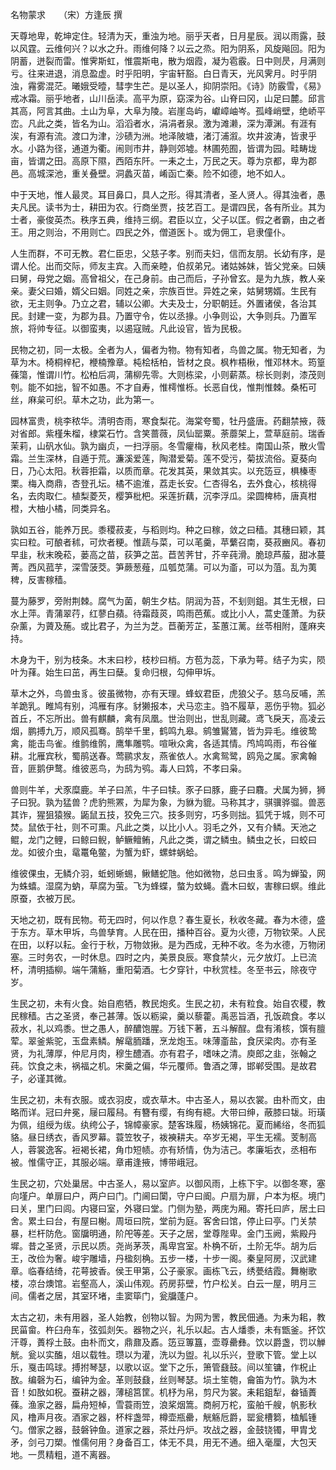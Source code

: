 名物蒙求　　（宋）方逢辰 撰  

天尊地卑，乾坤定住。轻清为天，重浊为地。丽乎天者，日月星辰。润以雨露，鼓以风霆。云维何兴？以水之升。雨维何降？以云之烝。阳为阴系，风旋飚回。阳为阴蓄，迸裂而雷。惟霁斯虹，惟震斯电，散为烟霞，凝为雹霰。日中则昃，月满则亏。往来进退，消息盈虚。时乎阳明，宇宙轩豁。白日青天，光风霁月。时乎阴浊，霿雾混茫。曦娥受曀，彗孛生芒。是以圣人，抑阴崇阳。《诗》防霰雪，《易》戒冰霜。丽乎地者，山川岳渎。高平为原，窈深为谷。山脊曰冈，山足曰麓。邱言其高，阿言其曲。土山为阜，大阜为陵。岩崖岛屿，巘嶂岫岑。孤峰峭壁，绝峤平峦。凡此之类，皆名为山。滔滔者水，涓涓者泉。激为滩濑，深为潭渊。有涯有涘，有源有流。渡口为津，沙碛为洲。地泽陂塘，渚汀浦溆。坎井波涛，皆隶乎水。小路为径，通道为衢。闹则市井，静则郊墟。林圃苑囿，皆谓为园。畦畴垅亩，皆谓之田。高原下隰，西陌东阡。一耒之土，万民之天。尊为京都，卑为郡邑。高城深池，重关叠壁。洞蠡灭苗，崤函亡秦。险不如德，地不如人。  

中于天地，惟人最灵。耳目鼻口，具人之形。得其清者，圣人贤人。得其浊者，愚夫凡民。读书为士，耕田为农。行商坐贾，技艺百工。是谓四民，各有所业。其为士者，豪俊英杰。秩序五典，维持三纲。君臣以立，父子以匡。假之者霸，由之者王。用之则治，不用则亡。四民之外，僧道医卜。或为佣工，皂隶僮仆。  

人生而群，不可无教。君仁臣忠，父慈子孝。别而夫妇，信而友朋。长幼有序，是谓人伦。出而交际，师友主宾。入而亲睦，伯叔弟兄。诸姑姊妹，皆父党亲。曰姨曰舅，母党之姻。高曾祖父，在己身前。由己而后，子孙曾玄。是为九族，教人亲亲。妻父曰婚，婿父曰姻。同姓之亲，宗族百世。异姓之亲，姑舅甥婿。生民有欲，无主则争。乃立之君，辅以公卿。大夫及士，分职朝廷。外置诸侯，各治其民。封建一变，为郡为县。乃置守令，佐以丞掾。小争则讼，大争则兵。乃置军旅，将帅专征。以御蛮夷，以遏寇贼。凡此设官，皆为民极。  

民物之初，同一太极。全者为人，偏者为物。物有知者，鸟兽之属。物无知者，为草为木。椅桐梓杞，楩楠豫章。杶桧栝柏，皆材之良。枫柞梧楸，惟邓林木。筠篁蓧簜，惟谓川竹。松柏后凋，蒲柳先零。大则栋梁，小则薪蒸。棕长则剥，漆茂则刳。能不如拙，智不如愚。不才自寿，惟樗惟栎。长恶自伐，惟荆惟棘。桑柘可丝，麻枲可织。草木之功，此为第一。  

园林富贵，桃李秾华。清明杏雨，寒食梨花。海棠夸蜀，牡丹盛唐。药翻禁掖，薇对省郎。紫槿朱榴，棣棠石竹。含笑蔷薇，凤仙罂粟。荼蘼架上，萱草庭前。瑞香茉莉，山矾水仙。孰为幽贞，一扫浮丽。冬雪癯梅，秋风老桂。南国山茶，散火雪霜。兰生深林，自遁于荒。濂溪爱莲，陶潜爱菊。莲不受污，菊拔流俗。夏葵向日，乃心太阳。秋蓉拒霜，以质而章。花发其英，果敛其实。以充笾豆，椇榛枣栗。梅入商鼎，杏登孔坛。橘不逾淮，荔走长安。仁杏得名，去外食心，核桃得名，去肉取仁。植梨菱芡，樱笋枇杷。采莲折藕，沉李浮瓜。梁圆椑柿，唐真柑橙，大柚小橘，同类异名。  

孰如五谷，能养万民。黍稷菽麦，与稻则均。种之曰稼，敛之曰穑。其穗曰颖，其实曰粒。可酿者秫，可炊者粳。惟蔬与菜，可以芼羹，苹蘩召南，葵菽豳风。春初早韭，秋末晚菘，蒌高之苗，荻笋之茁。苣苦荠甘，芥辛莼滑。脆琼芦菔，甜冰蔓菁。西风菰芋，深雪菠茭。笋蕨葱薤，瓜瓠苋蒲。可以为齑，可以为菹。乱为荑稗，反害稼穑。  

蔓为藤罗，旁附荆棘。腐气为菌，朝生夕枯。阴润为苔，不刬则鉏。其生无根，曰水上萍。青蒲翠荇，红蓼白蘋。待霜葭菼，鸣雨芭蕉。或比小人，蒿史蓬萧。为获杂薰，为薋及葹。或比君子，为兰为芝。苣蘅芳芷，荃蕙江蓠。丝苓相附，蓬麻夹持。  

木身为干，别为枝条。木末曰杪，枝杪曰梢。方苞为蕊，下承为萼。结子为实，陨叶为萚。始生曰茁，再生曰蘖。复命归根，勾伸甲坼。  

草木之外，鸟兽虫豸。彼虽微物，亦有天理。蜂蚁君臣，虎狼父子。慈乌反哺，羔羊跪乳。睢鸠有别，鸿雁有序。豺獭报本，犬马恋主。驺不履草，恶伤乎物。狐必首丘，不忘所出。兽有麒麟，禽有凤凰。世治则出，世乱则藏。鸢飞戾天，高凌云烟，鹏搏九万，顺风孤骞。鹄举千里，鹤鸣九皋。鹓雏鸑鷟，皆为异毛。维彼鸷禽，能击鸟雀。维鹯维鹘，鹰隼雕鹗。喧啾众禽，各适其情。鸤鸠鸣雨，布谷催耕。北雁宾秋，蜀鹃送春。莺鹂求友，燕雀依人。水禽鸳鹭，鸥凫之属。家禽翰音，匪鹅伊鹜。维彼恶鸟，为鸱为鸮。毒人曰鸩，不孝曰枭。  

兽则牛羊，犬豕糜鹿。羊子曰羔，牛子曰犊。豕子曰豚，鹿子曰麛。犬属为狮，狮子曰猊。孰为猛兽？虎豹熊罴，为犀为象，为貅为貔。马称其才，骐骥骅骝。兽恶其诈，猩狙猿猴。鼫鼠五技，狡免三穴。技多则穷，巧多则拙。狐凭于城，则不可焚。鼠依于社，则不可熏。凡此之类，以比小人。羽毛之外，又有介鳞。天池之鲲，龙门之鲤，曰鲸曰鲵，鲈鳜鳣鲔，凡此之类，谓之鳞虫。鳞虫之长，曰蛟曰龙。如彼介虫，鼋鼍龟鳖，为蟹为虾，螺蚌蜗蛤。  

维彼倮虫，无鳞介羽，蚯蚓蜥蜴，鳅鳝蛇虺。他如微物，总曰虫豸。鸣为蝉蛩，网为蛛蟢。湿腐为蚋，草腐为萤。飞为蜂蝶，螫为蚊蝇。蠹木曰蚁，害稼曰螟。维此原蚕，衣被万民。  

天地之初，既有民物。苟无四时，何以作息？春生夏长，秋收冬藏。春为木德，盛于东方。草木甲坼，鸟兽孳育。人民在田，播种百谷。夏为火德，万物钦荣。人民在田，以籽以耘。金行于秋，万物敛揪。是为西成，无种不收。冬为水德，万物闭塞。三时务农，一时休息。四时之内，美景良辰。寒食禁火，元夕放灯。上已流杯，清明插柳。端午蒲觞，重阳菊酒。七夕穿针，中秋赏桂。冬至书云，除夜守岁。  

生民之初，未有火食。始自庖牺，教民炮炙。生民之初，未有粒食。始自农稷，教民稼穑。古之圣贤，奉己甚薄。饭以粝粱，羹以藜藿。禹恶旨酒，孔饭疏食。孝以菽水，礼以鸡黍。世之愚人，醉醲饱腥。万钱下著，五斗解酲。盘有淆核，馔有膻荤。翠釜紫驼，玉盘素鳞。解鼋胹蹯，烹龙炮玉。味薄齑盐，食厌梁肉。亦有圣贤，为礼薄厚，仲尼月肉，穆生醴酒。亦有君子，嗜味之清。庾郎之韭，张翰之莼。饮食之未，祸福之机。宋羹之偏，华元覆师。鲁酒之薄，邯郸受围。是故君子，必谨其微。  

生民之初，未有衣服。或衣羽皮，或衣草木。中古圣人，易以衣裳。由朴而文，由略而详。冠曰弁冕，屦曰履舄。有簪有缨，有绚有繶。大带曰绅，蔽膝曰韨。珩璜为佩，组绶为绂。纨绔公子，锦幛豪家。楚客珠履，杨姨锦花。夏而絺绤，冬而狐貉。昼日绣衣，香风罗幕。蓑笠牧子，袯襫耕夫。卒岁无褐，平生无襦。芰制高人，蓉裳逸客。裋褐长裙，角巾短帻。亦有矫情，伪为洁己。孝廉垢衣，丞相布被。惟儒守正，其服必端。章甫逢掖，博带峨冠。  

生民之初，穴处巢居。中古圣人，易以室庐。以御风雨，上栋下宇。以御冬寒，塞向墐户。单扉曰户，两户曰门。门阃曰闑，守户曰阍。户扇为扉，户本为枢。境门曰关，里门曰闾。内寝曰室，外寝曰堂。门侧为塾，两庑为厢。寄托曰庐，居土曰舍。累土曰台，有屋曰榭。周垣曰院，堂前为庭。客舍曰馆，停止曰亭。门关禁暴，栏杆防危。窗牖明通，阶戺等差。天子之居，堂尊陛卑。金门玉阙，紫殿丹墀。昔之圣贤，示民以质。尧尚茅茨，禹卑宫室。朴桷不斫，土阶无华。胡为后王，改俭为奢。峻宇雕墙，丹楹刻桷。五步一楼，十步一阁。秦皇阿房，汉武建章。临春结绮，花萼披香。侯王甲第，公子豪家。画栋飞云，绣甍结霞。舞榭歌楼，凉台燠馆。岩壑高人，溪山伟观。药房荪壁，竹户松关。白云一屋，明月三间。儒者之居，其室环堵，圭窦筚门，瓮牖蓬户。  

太古之初，未有用器，圣人始教，创物以智。为网为罟，教民佃通。为耒为耜，教民菑畲。杵臼舟车，弦弧剡矢。器物之兴，礼乐以起。古人燔黍，未有甑釜。抔饮汗尊，蕢桴土鼓。由朴而文，鼎鼐及鼒。笾豆篿簋，壶尊罍彝。饮以爵盏，罚以觯觥。瓮以实醢，俎以载牲。瓒以为灌，洗以为盥。礼以乐兴，登歌下管。堂上以乐，戛击鸣球。搏拊琴瑟，以歌以讴。堂下之乐，箫管鼗鼓。间以笙镛，作柷止敔。编磬为石，编钟为金。革则鼓鼗，丝则琴瑟。埙土笙匏，龠笛为竹。孰为木音！如敔如柷。蚕耕之器，薄槌筥筐。机杼为帛，剪尺为裳。耒耜鉏犁，畚锸蕢蓧。渔家之器，扁舟短棹，雪蓑雨笠，浪桨烟篙。商舸万柁，蛮舶千艘，帆影秋风，橹声月夜。酒家之器，杯柈盏斝，樽壶瓶罍，觥觞卮爵，罂瓮槽篘，榼觚锺勺。僧家之器，鼓磐钟鱼。道家之器，茶灶丹炉。攻战之器，金鼓铙镯，甲胄戈矛，剑弓刀槊。惟儒何用？身备百工，体无不具，用无不通。细入毫厘，大包天地。一贯精粗，道不离器。  
